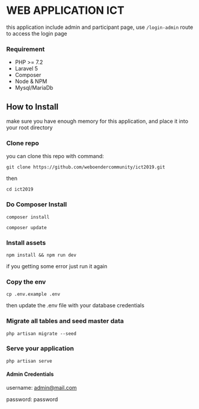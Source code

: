 # WEB APPLICATION ICT
this application include admin and participant page, use `/login-admin` route to access the login page

### Requirement
- PHP >= 7.2 
- Laravel 5
- Composer
- Node & NPM
- Mysql/MariaDb

## How to Install
make sure you have enough memory for this application, and place it into your root directory

### Clone repo
you can clone this repo with command:

`git clone https://github.com/weboendercommunity/ict2019.git`

then

`cd ict2019`

### Do Composer Install
`composer install`

`composer update`

### Install assets
`npm install && npm run dev`

if you getting some error just run it again

### Copy the env 
`cp .env.example .env`

then update the .env file with your database credentials

### Migrate all tables and seed master data
`php artisan migrate --seed`

### Serve your application
`php artisan serve`

#### Admin Credentials
username: admin@mail.com

password: password
